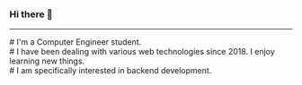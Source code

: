 ### Hi there 👋
<hr/>
# I'm a Computer Engineer student. 
<br>
# I have been dealing with various web technologies since 2018. I enjoy learning new things.
<br>
# I am specifically interested in backend development.

<!--
**ibrahimbas8/ibrahimbas8** is a ✨ _special_ ✨ repository because its `README.md` (this file) appears on your GitHub profile.

Here are some ideas to get you started:

- 🔭 I’m currently working on ...
- 🌱 I’m currently learning ...
- 👯 I’m looking to collaborate on ...
- 🤔 I’m looking for help with ...
- 💬 Ask me about ...
- 📫 How to reach me: ...
- 😄 Pronouns: ...
- ⚡ Fun fact: ...
-->
